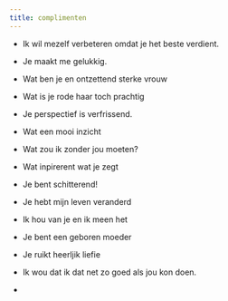 ```yaml
---
title: complimenten
---
```


- Ik wil mezelf verbeteren omdat je het beste verdient.

- Je maakt me gelukkig.

- Wat ben je en ontzettend sterke vrouw

- Wat is je rode haar toch prachtig

- Je perspectief is verfrissend.

- Wat een mooi inzicht

- Wat zou ik zonder jou moeten?

- Wat inpirerent wat je zegt

- Je bent schitterend! 

- Je hebt mijn leven veranderd

- Ik hou van je en ik meen het 

- Je bent een geboren moeder

- Je ruikt heerljik liefie

- Ik wou dat ik dat net zo goed als jou kon doen.

- 
